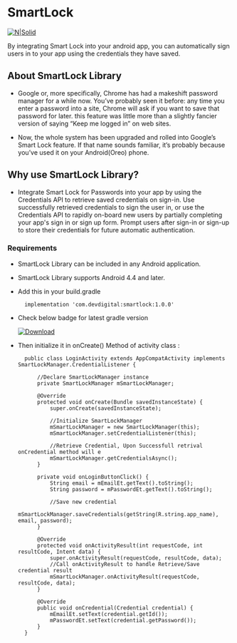 # SmartLock

[![N|Solid](http://www.devdigital.com/themes/devdigital2015/images/logo.png)](http://devdigital.com/)

By integrating Smart Lock into your android app, you can automatically sign users in to your app using the credentials they have saved.

## About SmartLock Library
 - Google or, more specifically, Chrome has had a makeshift password manager for a while now. You’ve probably seen it before: any time you enter a password into a site, Chrome will ask if you want to save that password for later. this feature was little more than a slightly fancier version of saying “Keep me logged in” on web sites.

 - Now, the whole system has been upgraded and rolled into Google’s Smart Lock feature. If that name sounds familiar, it’s probably because you’ve used it on your Android(Oreo) phone.

## Why use SmartLock Library?
- Integrate Smart Lock for Passwords into your app by using the Credentials API to retrieve saved credentials on sign-in. Use successfully retrieved credentials to sign the user in, or use the Credentials API to rapidly on-board new users by partially completing your app's sign in or sign up form. Prompt users after sign-in or sign-up to store their credentials for future automatic authentication.

### Requirements
- SmartLock Library can be included in any Android application.
- SmartLock Library supports Android 4.4 and later.
- Add this in your build.gradle
           	
        implementation 'com.devdigital:smartlock:1.0.0'
        
- Check below badge for latest gradle version

     [ ![Download](https://api.bintray.com/packages/devdigitalappteam/maven/SmartLock/images/download.svg) ](https://bintray.com/devdigitalappteam/maven/SmartLock/_latestVersion)

        
- Then initialize it in onCreate() Method of activity class :
            	
        public class LoginActivity extends AppCompatActivity implements SmartLockManager.CredentialListener {
            
            //Declare SmartLockManager instance
            private SmartLockManager mSmartLockManager;

            @Override
            protected void onCreate(Bundle savedInstanceState) {
                super.onCreate(savedInstanceState);
               
                //Initialize SmartLockManager
                mSmartLockManager = new SmartLockManager(this);
                mSmartLockManager.setCredentialListener(this);

                //Retrieve Credential, Upon Successfull retrival onCredential method will e
                mSmartLockManager.getCredentialsAsync();	
            }
        
            private void onLoginButtonClick() {
                String email = mEmailEt.getText().toString();
                String password = mPasswordEt.getText().toString();

                //Save new credential
                mSmartLockManager.saveCredentials(getString(R.string.app_name), email, password);
            }
        
            @Override
            protected void onActivityResult(int requestCode, int resultCode, Intent data) {
                super.onActivityResult(requestCode, resultCode, data);
                //Call onActivityResult to handle Retrieve/Save credential result 
                mSmartLockManager.onActivityResult(requestCode, resultCode, data);
            }
        
            @Override
            public void onCredential(Credential credential) {
                mEmailEt.setText(credential.getId());
                mPasswordEt.setText(credential.getPassword());
            }
        }
        
        
